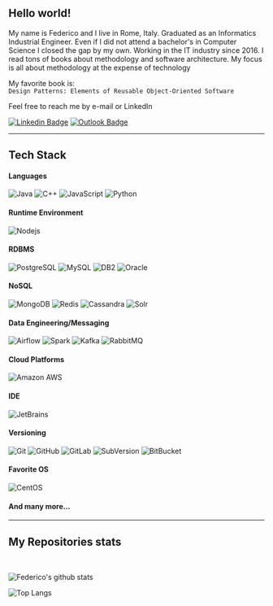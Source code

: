## Hello world!

My name is Federico and I live in Rome, Italy. Graduated as an Informatics Industrial Engineer. 
Even if I did not attend a bachelor's in Computer Science I closed the gap by my own. 
Working in the IT industry since 2016. I read tons of books about methodology and software architecture. 
My focus is all about methodology at the expense of technology 

My favorite book is:  
`Design Patterns: Elements of Reusable Object-Oriented Software`

Feel free to reach me by e-mail or LinkedIn

[![Linkedin Badge](https://img.shields.io/badge/-Federico%20Serini-0077B5?style=flat&logo=Linkedin&logoColor=white&link=https://www.linkedin.com/in/federico-serini-0a5013122/)](https://www.linkedin.com/in/federico-serini-0a5013122/)
[![Outlook Badge](https://img.shields.io/badge/-fede.serini95@live.it-0078D4?style=flat&logo=microsoft-outlook&logoColor=white&link=mailto:fede.serini95@live.it)](mailto:fede.serini95@live.it)

---

## Tech Stack


#### Languages 

![Java](https://img.shields.io/badge/-java-007396?style=for-the-badge&logo=java)
![C++](https://img.shields.io/badge/-C++-00599C?style=for-the-badge&logo=c)
![JavaScript](https://img.shields.io/badge/-JavaScript-F7DF1E?style=for-the-badge&logo=javascript&logoColor=black)
![Python](https://img.shields.io/badge/-Python-3776AB?style=for-the-badge&logo=Python&logoColor=white)

#### Runtime Environment

![Nodejs](https://img.shields.io/badge/-Nodejs-339933?style=for-the-badge&logo=Node.js&logoColor=white)


#### RDBMS

![PostgreSQL](https://img.shields.io/badge/-PostgreSQL-336791?style=for-the-badge&logo=postgresql)
![MySQL](https://img.shields.io/badge/-MySQL-4479A1?style=for-the-badge&logo=mysql&logoColor=white)
![DB2](https://img.shields.io/badge/-DB2-054ADA?style=for-the-badge&logo=ibm&logoColor=white)
![Oracle](https://img.shields.io/badge/-Oracle-F80000?style=for-the-badge&logo=Oracle&logoColor=white)


#### NoSQL

![MongoDB](https://img.shields.io/badge/-MongoDB-47A248?style=for-the-badge&logo=mongodb&logoColor=white)
![Redis](https://img.shields.io/badge/-Redis-DC382D?style=for-the-badge&logo=Redis&logoColor=white)
![Cassandra](https://img.shields.io/badge/-Cassandra-1287B1?style=for-the-badge&logo=apache-cassandra&logoColor=white)
![Solr](https://img.shields.io/badge/-Solr-D9411E?style=for-the-badge&logo=apache-solr&logoColor=white)


#### Data Engineering/Messaging

![Airflow](https://img.shields.io/badge/-Airflow-007A88?style=for-the-badge&logo=apache-airflow&logoColor=white)
![Spark](https://img.shields.io/badge/-Spark-E25A1C?style=for-the-badge&logo=apache-spark&logoColor=white)
![Kafka](https://img.shields.io/badge/-Kafka-000000?style=for-the-badge&logo=apache-kafka&logoColor=white)
![RabbitMQ](https://img.shields.io/badge/-RabbitMQ-FF6600?style=for-the-badge&logo=rabbitmq&logoColor=white)


#### Cloud Platforms

![Amazon AWS](https://img.shields.io/badge/Amazon%20AWS-232F3E?style=for-the-badge&logo=amazon-aws)


#### IDE

![JetBrains](https://img.shields.io/badge/-JetBrains-black?style=for-the-badge&logo=jetbrains)


#### Versioning

![Git](https://img.shields.io/badge/-Git-F05032?style=for-the-badge&logo=git&logoColor=white)
![GitHub](https://img.shields.io/badge/-GitHub-181717?style=for-the-badge&logo=github)
![GitLab](https://img.shields.io/badge/-GitLab-FCA121?style=for-the-badge&logo=gitlab)
![SubVersion](https://img.shields.io/badge/-SubVersion-809CC9?style=for-the-badge&logo=subversion&logoColor=white)
![BitBucket](https://img.shields.io/badge/-BitBucket-0052CC?style=for-the-badge&logo=bitbucket)

#### Favorite OS
![CentOS](https://img.shields.io/badge/-CentOS-262577?style=for-the-badge&logo=centos)

#### And many more...

---

## My Repositories stats
<br>

![Federico's github stats](https://github-readme-stats.vercel.app/api?username=FedericoSerini&count_private=true&show_icons=true&theme=cobalt&include_all_commits=true)  

![Top Langs](https://github-readme-stats.vercel.app/api/top-langs/?username=FedericoSerini&theme=cobalt&langs_count=15)
